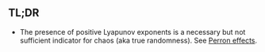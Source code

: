 ## TL;DR
- The presence of positive Lyapunov exponents is a necessary but not sufficient indicator for chaos (aka true randomness). See [Perron effects](https://en.wikipedia.org/wiki/Lyapunov_exponent#Perron_effects_of_largest_Lyapunov_exponent_sign_inversion).
